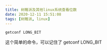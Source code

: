 ```yaml
---
title: 树莓派及其他linux系统查看位数
date: 2020-12-11 15:51:08
tags: [树莓派, linux]
---
```

```
getconf LONG_BIT
```
这个简单的命令，可以记住了
getconf LONG\_BIT
